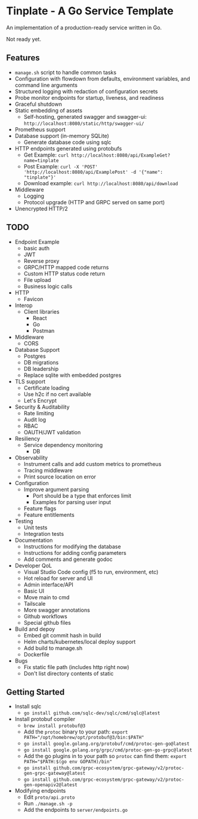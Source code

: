 # Tinplate - A Go Service Template

An implementation of a production-ready service written in Go.

Not ready yet.

## Features
* `manage.sh` script to handle common tasks
* Configuration with flowdown from defaults, environment variables, and command line arguments
* Structured logging with redaction of configuration secrets
* Probe monitor endpoints for startup, liveness, and readiness
* Graceful shutdown
* Static embedding of assets
  * Self-hosting, generated swagger and swagger-ui: `http://localhost:8080/static/http/swagger-ui/`
* Prometheus support
* Database support (in-memory SQLite)
  * Generate database code using sqlc
* HTTP endpoints generated using protobufs
  * Get Example: `curl http://localhost:8080/api/ExampleGet?name=tinplate`
  * Post Example: `curl -X 'POST' 'http://localhost:8080/api/ExamplePost' -d '{"name": "tinplate"}'`
  * Download example: `curl http://localhost:8080/api/download`
* Middleware
  * Logging 
  * Protocol upgrade (HTTP and GRPC served on same port)
* Unencrypted HTTP/2


## TODO
* Endpoint Example
  * basic auth
  * JWT
  * Reverse proxy
  * GRPC/HTTP mapped code returns
  * Custom HTTP status code return
  * File upload
  * Business logic calls
* HTTP
  * Favicon
* Interop
  * Client libraries
    * React
    * Go
    * Postman
* Middleware
  * CORS
* Database Support
  * Postgres
  * DB migrations
  * DB leadership
  * Replace sqlite with embedded postgres
* TLS support
  * Certificate loading
  * Use h2c if no cert available
  * Let's Encrypt
* Security & Auditability
  * Rate limiting
  * Audit log
  * RBAC
  * OAUTH/JWT validation
* Resiliency
  * Service dependency monitoring
    * DB
* Observability
  * Instrument calls and add custom metrics to prometheus
  * Tracing middleware
  * Print source location on error
* Configuration
  * Improve argument parsing
    * Port should be a type that enforces limit
    * Examples for parsing user input
  * Feature flags
  * Feature entitlements
* Testing
  * Unit tests
  * Integration tests
* Documentation
  * Instructions for modifying the database
  * Instructions for adding config parameters
  * Add comments and generate godoc
* Developer QoL
  * Visual Studio Code config (f5 to run, environment, etc)
  * Hot reload for server and UI
  * Admin interface/API
  * Basic UI
  * Move main to cmd
  * Tailscale
  * More swagger annotations
  * Github workflows
  * Special github files
* Build and depoy
  * Embed git commit hash in build
  * Helm charts/kubernetes/local deploy support
  * Add build to manage.sh
  * Dockerfile
* Bugs
  * Fix static file path (includes http right now)
  * Don't list directory contents of static

## Getting Started
* Install sqlc
  * `go install github.com/sqlc-dev/sqlc/cmd/sqlc@latest`
* Install protobuf compiler
  * `brew install protobuf@3`
  * Add the `protoc` binary to your path: `export PATH="/opt/homebrew/opt/protobuf@3/bin:$PATH"`
  * `go install google.golang.org/protobuf/cmd/protoc-gen-go@latest`
  * `go install google.golang.org/grpc/cmd/protoc-gen-go-grpc@latest`
  * Add the go plugins in to your path so `protoc` can find them: `export PATH="$PATH:$(go env GOPATH)/bin"`
  * `go install github.com/grpc-ecosystem/grpc-gateway/v2/protoc-gen-grpc-gateway@latest`
  * `go install github.com/grpc-ecosystem/grpc-gateway/v2/protoc-gen-openapiv2@latest`
* Modifying endpoints
  * Edit `proto/api.proto`
  * Run `./manage.sh -p`
  * Add the endpoints to `server/endpoints.go`
